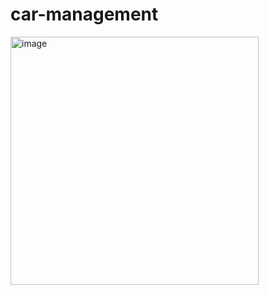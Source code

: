 # car-management
<img width="397" alt="image" src="https://user-images.githubusercontent.com/26945443/178322114-bfbaa4c6-3859-4439-8156-7bcd743e8a6d.png">
